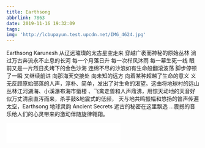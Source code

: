 ```yaml
---
title: Earthsong
abbrlink: 7863
date: 2019-11-16 19:32:09
tags:
img: 'http://lcbupayun.test.upcdn.net/IMG_4624.jpg'
---
```


Earthsong
Karunesh
从辽远璀璨的太古星空走来 穿越广袤而神秘的原始丛林 淌过万古奔流永不止息的长河 每一个月落日升 每一次栉风沐雨 每一幕生死一线 眼前又是一片烈日炙烤下的金色沙海 连绵不尽的沙浪如有生命般翻滚波荡 脚步停顿了一瞬 又继续前进 向那海天交接处 向未知的远方 向着某种超越了生命的意义 义无反顾原始部落的人声，淳朴、简单，发出了对生命的渴望。这曲将地球村的远山丛林江河湖海、小溪瀑布海市蜃楼 、飞禽走兽和人声鼎沸，用惊天动地的天音好似万丈清泉直泻而来，杀手鼓&地震式的低频， 天与地共鸣振幅和悠扬的笛声传遍太空，Earthsong 地球灵韵 Ancient Secrets 远古的秘密在这里飘逸 ...震撼的音乐给人们的心灵带来的激动伴随旋律翱翔。

<iframe frameborder="no" border="0" marginwidth="0" marginheight="0" width=298 height=52 src="//music.163.com/outchain/player?type=2&id=18941339&auto=1&height=32"></iframe>

